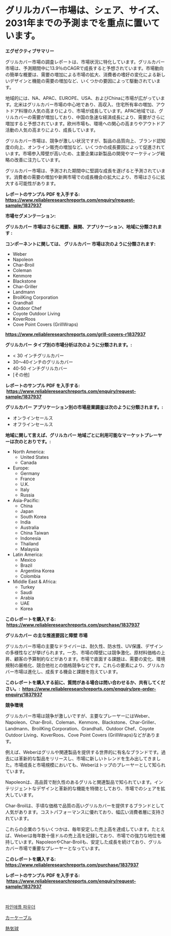 <p><h1>グリルカバー市場は、シェア、サイズ、2031年までの予測までを重点に置いています。</h1></p><p><strong>エグゼクティブサマリー</strong></p>
<p><p>グリルカバー市場の調査レポートは、市場状況に特化しています。グリルカバー市場は、予測期間中に13.9％のCAGRで成長すると予想されています。市場動向の簡単な概要は、需要の増加による市場の拡大、消費者の嗜好の変化による新しいデザインと機能の需要の増加など、いくつかの要因によって駆動されています。</p><p>地域的には、NA、APAC、EUROPE、USA、およびChinaに市場が広がっています。北米はグリルカバー市場の中心地であり、高収入、住宅所有率の増加、アウトドア料理の人気の高まりにより、市場が成長しています。APAC地域では、グリルカバーの需要が増加しており、中国の急速な経済成長により、需要がさらに増加すると予想されています。欧州市場も、環境への関心の高まりやアウトドア活動の人気の高まりにより、成長しています。</p><p>グリルカバー市場は、競争が激しい状況ですが、製品の品質向上、ブランド認知度の向上、オンライン販売の増加など、いくつかの成長要因によって促進されています。市場参入障壁が高いため、主要企業は新製品の開発やマーケティング戦略の改善に注力しています。</p><p>グリルカバー市場は、予測された期間中に堅調な成長を遂げると予測されています。消費者の需要の増加や新興市場での成長機会の拡大により、市場はさらに拡大する可能性があります。</p></p>
<p><strong>レポートのサンプル PDF を入手する: <a href="https://www.reliableresearchreports.com/enquiry/request-sample/1837937">https://www.reliableresearchreports.com/enquiry/request-sample/1837937</a></strong></p>
<p><strong>市場セグメンテーション:</strong></p>
<p><strong> グリルカバー 市場はさらに概要、展開、アプリケーション、地域に分類されます :</strong></p>
<p><strong>コンポーネントに関しては、 グリルカバー 市場は次のように分類されます: &nbsp;</strong></p>
<p><ul><li>Weber</li><li>Napoleon</li><li>Char-Broil</li><li>Coleman</li><li>Kenmore</li><li>Blackstone</li><li>Char-Griller</li><li>Landmann</li><li>BroilKing Corporation</li><li>Grandhall</li><li>Outdoor Chef</li><li>Coyote Outdoor Living</li><li>KoverRoos</li><li>Cove Point Covers (GrillWraps)</li></ul></p>
<p><strong><a href="https://www.reliableresearchreports.com/grill-covers-r1837937">https://www.reliableresearchreports.com/grill-covers-r1837937</a></strong></p>
<p><strong> グリルカバー タイプ別の市場分析は次のように分類されます。:</strong></p>
<p><ul><li>< 30 インチグリルカバー</li><li>30〜40インチのグリルカバー</li><li>40-50 インチグリルカバー</li><li>[その他]</li></ul></p>
<p><strong>レポートのサンプル PDF を入手する: &nbsp;<a href="https://www.reliableresearchreports.com/enquiry/request-sample/1837937">https://www.reliableresearchreports.com/enquiry/request-sample/1837937</a></strong></p>
<p><strong> グリルカバー アプリケーション別の市場産業調査は次のように分類されます。:</strong></p>
<p><ul><li>オンラインセールス</li><li>オフラインセールス</li></ul></p>
<p><strong>地域に関して言えば、グリルカバー 地域ごとに利用可能なマーケットプレーヤーは次のとおりです。:</strong></p>
<p><ul>
    <li>
        North America:
        <ul>
            <li>United States</li>
            <li>Canada</li>
        </ul>
    </li>
    <li>
        Europe:
        <ul>
            <li>Germany</li>
            <li>France</li>
            <li>U.K.</li>
            <li>Italy</li>
            <li>Russia</li>
        </ul>
    </li>
    <li>
        Asia-Pacific:
        <ul>
            <li>China</li>
            <li>Japan</li>
            <li>South Korea</li>
            <li>India</li>
            <li>Australia</li>
            <li>China Taiwan</li>
            <li>Indonesia</li>
            <li>Thailand</li>
            <li>Malaysia</li>
        </ul>
    </li>
    <li>
        Latin America:
        <ul>
            <li>Mexico</li>
            <li>Brazil</li>
            <li>Argentina Korea</li>
            <li>Colombia</li>
        </ul>
    </li>
    <li>
        Middle East & Africa:
        <ul>
            <li>Turkey</li>
            <li>Saudi</li>
            <li>Arabia</li>
            <li>UAE</li>
            <li>Korea</li>
        </ul>
    </li>
    </ul></p>
<p><strong>このレポートを購入する: &nbsp;<a href="https://www.reliableresearchreports.com/purchase/1837937">https://www.reliableresearchreports.com/purchase/1837937</a></strong></p>
<p><strong>グリルカバー の主な推進要因と障壁 市場</strong></p>
<p><p>グリルカバー市場の主要なドライバーは、耐久性、防水性、UV保護、デザインの多様性などが挙げられます。一方、市場の障壁には競争激化、原材料価格の上昇、顧客の予算制約などがあります。市場で直面する課題は、需要の変化、環境規制の厳格化、競合他社との価格競争などです。これらの要素により、グリルカバー市場は進化し、成長する機会と課題を抱えています。</p></p>
<p><strong>このレポートを購入する前に、質問がある場合は問い合わせるか、共有してください。:&nbsp; <a href="https://www.reliableresearchreports.com/enquiry/pre-order-enquiry/1837937">https://www.reliableresearchreports.com/enquiry/pre-order-enquiry/1837937</a></strong></p>
<p><strong>競争環境</strong></p>
<p><p>グリルカバー市場は競争が激しいですが、主要なプレーヤーにはWeber、Napoleon、Char-Broil、Coleman、Kenmore、Blackstone、Char-Griller、Landmann、BroilKing Corporation、Grandhall、Outdoor Chef、Coyote Outdoor Living、KoverRoos、Cove Point Covers (GrillWraps)などがあります。</p><p>例えば、Weberはグリルや関連製品を提供する世界的に有名なブランドです。過去には革新的な製品をリリースし、市場に新しいトレンドを生み出してきました。市場成長と市場規模においても、Weberはトップのプレーヤーとして知られています。</p><p>Napoleonは、高品質で耐久性のあるグリルと関連製品で知られています。インテリジェントなデザインと革新的な機能を特徴としており、市場でのシェアを拡大しています。</p><p>Char-Broilは、手頃な価格で品質の高いグリルカバーを提供するブランドとして人気があります。コストパフォーマンスに優れており、幅広い消費者層に支持されています。</p><p>これらの企業のうちいくつかは、毎年安定した売上高を達成しています。たとえば、Weberは毎年数十億ドルの売上高を記録しており、市場での強力な地位を維持しています。NapoleonやChar-Broilも、安定した成長を続けており、グリルカバー市場で重要なプレーヤーとなっています。</p></p>
<p><strong>このレポートを購入する: &nbsp; <a href="https://www.reliableresearchreports.com/purchase/1837937">https://www.reliableresearchreports.com/purchase/1837937</a></strong></p>
<p><strong>レポートのサンプル PDF を入手する: &nbsp;<a href="https://www.reliableresearchreports.com/enquiry/request-sample/1837937">https://www.reliableresearchreports.com/enquiry/request-sample/1837937</a></strong><strong></strong></p>
<p>&nbsp;</p>
<p><p><a href="https://github.com/RichardLueilwitz787/Market-Research-Report-List-1/blob/main/331528719767.md">파인애플 파우더</a></p><p><a href="https://github.com/Calvi3ynJerde867/Market-Research-Report-List-1/blob/main/991476021224.md">カーケーブル</a></p><p><a href="https://github.com/JacksonWiza1924/Market-Research-Report-List-1/blob/main/479649321225.md">熱気球</a></p></p>